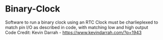 # Binary-Clock
Software to run a binary clock using an RTC
Clock must be charlieplexed to match pin I/O as described in code, with matching low and high output
Code Credit: Kevin Darrah - https://www.kevindarrah.com/?p=1943
